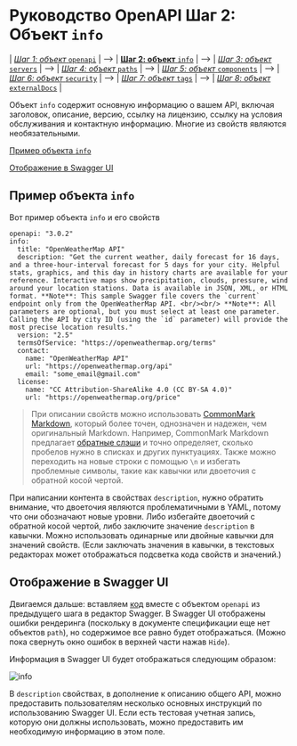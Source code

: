 # Руководство OpenAPI Шаг 2: Объект `info` 

| [*Шаг 1: объект* `openapi`](https://github.com/Starkovden/Documenting_APIs/blob/master/4.%20OpenAPI%20specification%20and%20Swagger/4.5.%20Step%201%20The%20openapi%20object.md) | --> | [**Шаг 2: объект** `info`](https://github.com/Starkovden/Documenting_APIs/blob/master/4.%20OpenAPI%20specification%20and%20Swagger/4.6.%20Step%202%20The%20info%20object.md) | --> | [*Шаг 3: объект* `servers`](https://github.com/Starkovden/Documenting_APIs/blob/master/4.%20OpenAPI%20specification%20and%20Swagger/4.7.%20Step%203%20The%20servers%20object.md) | --> | [*Шаг 4: объект* `paths`](https://github.com/Starkovden/Documenting_APIs/blob/master/4.%20OpenAPI%20specification%20and%20Swagger/4.8.%20Step%204%20The%20paths%20object.md) | --> | [*Шаг 5: объект* `components`](https://github.com/Starkovden/Documenting_APIs/blob/master/4.%20OpenAPI%20specification%20and%20Swagger/4.9.%20Step%205%20The%20components%20object.md) | --> | [*Шаг 6: объект* `security`](https://github.com/Starkovden/Documenting_APIs/blob/master/4.%20OpenAPI%20specification%20and%20Swagger/4.10.%20Step%206%20security%20object.md) | --> | [*Шаг 7: объект* `tags`](https://github.com/Starkovden/Documenting_APIs/blob/master/4.%20OpenAPI%20specification%20and%20Swagger/4.11.%20Step%207%20The%20tags%20object.md) | --> | [*Шаг 8: объект* `externalDocs`](https://github.com/Starkovden/Documenting_APIs/blob/master/4.%20OpenAPI%20specification%20and%20Swagger/4.12.%20Step%208%20The%20externalDocs%20object.md) |

Объект `info` содержит основную информацию о вашем API, включая заголовок, описание, версию, ссылку на лицензию, ссылку на условия обслуживания и контактную информацию. Многие из свойств являются необязательными.

[Пример объекта `info`](#sample)

[Отображение в Swagger UI](#appearance)

<a name="sample"></a>
## Пример объекта `info`

Вот пример объекта `info` и его свойств

    openapi: "3.0.2"
    info:
      title: "OpenWeatherMap API"
      description: "Get the current weather, daily forecast for 16 days, and a three-hour-interval forecast for 5 days for your city. Helpful stats, graphics, and this day in history charts are available for your reference. Interactive maps show precipitation, clouds, pressure, wind around your location stations. Data is available in JSON, XML, or HTML format. **Note**: This sample Swagger file covers the `current` endpoint only from the OpenWeatherMap API. <br/><br/> **Note**: All parameters are optional, but you must select at least one parameter. Calling the API by city ID (using the `id` parameter) will provide the most precise location results."
      version: "2.5"
      termsOfService: "https://openweathermap.org/terms"
      contact:
        name: "OpenWeatherMap API"
        url: "https://openweathermap.org/api"
        email: "some_email@gmail.com"
      license:
        name: "CC Attribution-ShareAlike 4.0 (CC BY-SA 4.0)"
        url: "https://openweathermap.org/price"

> При описании свойств можно использовать [CommonMark Markdown](https://spec.commonmark.org/0.27/), который  более точен, однозначен и надежен, чем оригинальный Markdown. Например, CommonMark Markdown предлагает [обратные слэши](https://spec.commonmark.org/0.27/#backslash-escapes) и точно определяет, сколько пробелов нужно в списках и других пунктуациях. Также можно переходить на новые строки с помощью `\n` и избегать проблемные символы, такие как кавычки или двоеточия с обратной косой чертой.

При написании контента в свойствах `description`, нужно обратить внимание, что двоеточия являются проблематичными в YAML, потому что они обозначают новые уровни. Либо избегайте двоеточий с обратной косой чертой, либо заключите значение `description` в кавычки. Можно использовать одинарные или двойные кавычки для значений свойств. (Если заключать значения в кавычки, в текстовых редакторах может отображаться подсветка кода свойств и значений.)

<a name="appearance"></a>
## Отображение в Swagger UI

Двигаемся дальше: вставляем [код](#sample) вместе с объектом `openapi` из предыдущего шага в редактор Swagger. В Swagger UI отображены ошибки рендеринга (поскольку в документе спецификации еще нет объектов `path`), но содержимое все равно будет отображаться. (Можно пока свернуть окно ошибок в верхней части нажав `Hide`).

Информация в Swagger UI будет отображаться следующим образом:

![info](https://github.com/Starkovden/Documenting_APIs/blob/master/4.%20OpenAPI%20specification%20and%20Swagger/img/6.png?raw=true)

В `description` свойствах, в дополнение к описанию общего API, можно предоставить пользователям несколько основных инструкций по использованию Swagger UI. Если есть тестовая учетная запись, которую они должны использовать, можно предоставить им необходимую информацию в этом поле.
